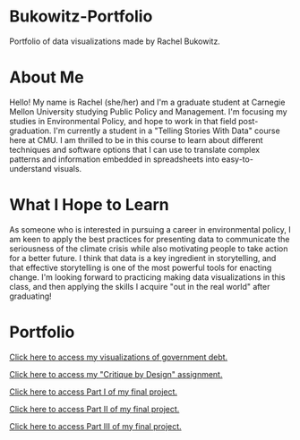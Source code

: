 # Bukowitz-Portfolio
Portfolio of data visualizations made by Rachel Bukowitz.

# About Me
Hello! My name is Rachel (she/her) and I'm a graduate student at Carnegie Mellon University studying Public Policy and Management. I'm focusing my studies in Environmental Policy, and hope to work in that field post-graduation. I'm currently a student in a "Telling Stories With Data" course here at CMU. I am thrilled to be in this course to learn about different techniques and software options that I can use to translate complex patterns and information embedded in spreadsheets into easy-to-understand visuals. 

# What I Hope to Learn
As someone who is interested in pursuing a career in environmental policy, I am keen to apply the best practices for presenting data to communicate the seriousness of the climate crisis while also motivating people to take action for a better future. I think that data is a key ingredient in storytelling, and that effective storytelling is one of the most powerful tools for enacting change. I'm looking forward to practicing making data visualizations in this class, and then applying the skills I acquire "out in the real world" after graduating! 

# Portfolio
[Click here to access my visualizations of government debt.](/dataviz2.md)

[Click here to access my "Critique by Design" assignment.](/CritiqueByDesign.md)

[Click here to access Part I of my final project.](/final_project_RachelBukowitz.md)

[Click here to access Part II of my final project.](/PartIIFinalProject.md) 

[Click here to access Part III of my final project.](FinalProjectPartIII.md)
